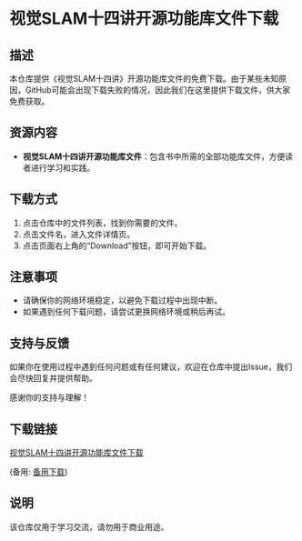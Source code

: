 # 视觉SLAM十四讲开源功能库文件下载

## 描述
本仓库提供《视觉SLAM十四讲》开源功能库文件的免费下载。由于某些未知原因，GitHub可能会出现下载失败的情况，因此我们在这里提供下载文件，供大家免费获取。

## 资源内容
- **视觉SLAM十四讲开源功能库文件**：包含书中所需的全部功能库文件，方便读者进行学习和实践。

## 下载方式
1. 点击仓库中的文件列表，找到你需要的文件。
2. 点击文件名，进入文件详情页。
3. 点击页面右上角的“Download”按钮，即可开始下载。

## 注意事项
- 请确保你的网络环境稳定，以避免下载过程中出现中断。
- 如果遇到任何下载问题，请尝试更换网络环境或稍后再试。

## 支持与反馈
如果你在使用过程中遇到任何问题或有任何建议，欢迎在仓库中提出Issue，我们会尽快回复并提供帮助。

感谢你的支持与理解！

## 下载链接
[视觉SLAM十四讲开源功能库文件下载](https://pan.quark.cn/s/5f182f9dcff4) 

(备用: [备用下载](https://pan.baidu.com/s/1m8FJFb-VAhfehqFd-XBJ7g?pwd=1234))

## 说明

该仓库仅用于学习交流，请勿用于商业用途。
